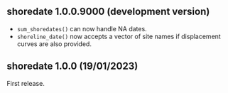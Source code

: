## shoredate 1.0.0.9000 (development version)

 - `sum_shoredates()` can now handle NA dates.
 - `shoreline_date()` now accepts a vector of site names if displacement curves
are also provided.

## shoredate 1.0.0 (19/01/2023)
First release.
